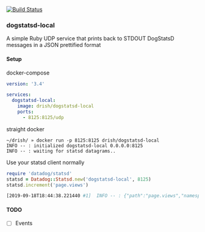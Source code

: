 [![Build Status](https://travis-ci.com/drish/dogstatsd-local.svg?branch=master)](https://travis-ci.com/drish/dogstatsd-local)

### dogstatsd-local

A simple Ruby UDP service that prints back to STDOUT DogStatsD messages in a JSON prettified format


#### Setup 

docker-compose

```yml
version: '3.4'

services:
  dogstatsd-local:
    image: drish/dogstatsd-local
    ports:
      - 8125:8125/udp
```

straight docker 

```text
~/drish/ » docker run -p 8125:8125 drish/dogstatsd-local
INFO -- : initialized dogstatsd-local 0.0.0.0:8125
INFO -- : waiting for statsd datagrams..
```

Use your statsd client normally

```ruby
require 'datadog/statsd'
statsd = Datadog::Statsd.new('dogstatsd-local', 8125)
statsd.increment('page.views')
```


```sh
[2019-09-18T18:44:38.221440 #1]  INFO -- : {"path":"page.views","namespace":"page","name":"views","value":1}
```

#### TODO

- [ ] Events
